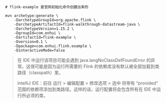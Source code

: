 ```text
# flink-example 是官网初始化命令创建出来的

mvn archetype:generate \
    -DarchetypeGroupId=org.apache.flink \
    -DarchetypeArtifactId=flink-walkthrough-datastream-java \
    -DarchetypeVersion=1.15.2 \
    -DgroupId=com.enhui \
    -DartifactId=flink-example \
    -Dversion=0.1 \
    -Dpackage=com.enhui.flink.example \
    -DinteractiveMode=false
```

> 在 IDE 中运行该项目可能会遇到 java.langNoClassDefFoundError 的异常。这很可能是因为运行所需要的 Flink 的依赖库没有默认被全部加载到类路径（classpath）里。
> 
> IntelliJ IDE：前往 运行 > 编辑配置 > 修改选项 > 选中 将带有 “provided” 范围的依赖项添加到类路径。这样的话，运行配置将会包含所有在 IDE 中运行所必须的类。